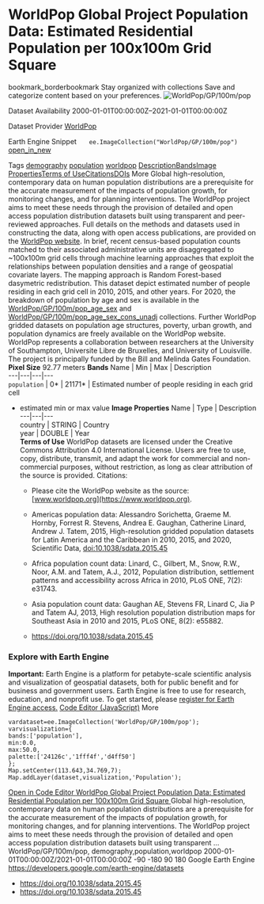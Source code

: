  
#  WorldPop Global Project Population Data: Estimated Residential Population per 100x100m Grid Square 
bookmark_borderbookmark Stay organized with collections  Save and categorize content based on your preferences.
![WorldPop/GP/100m/pop](https://developers.google.com/earth-engine/datasets/images/WorldPop/WorldPop_GP_100m_pop_sample.png) 

Dataset Availability
    2000-01-01T00:00:00Z–2021-01-01T00:00:00Z 

Dataset Provider
     [ WorldPop ](https://www.worldpop.org) 

Earth Engine Snippet
     `    ee.ImageCollection("WorldPop/GP/100m/pop")   ` [ open_in_new ](https://code.earthengine.google.com/?scriptPath=Examples:Datasets/WorldPop/WorldPop_GP_100m_pop) 

Tags
     [demography](https://developers.google.com/earth-engine/datasets/tags/demography) [population](https://developers.google.com/earth-engine/datasets/tags/population) [worldpop](https://developers.google.com/earth-engine/datasets/tags/worldpop)
[Description](https://developers.google.com/earth-engine/datasets/catalog/WorldPop_GP_100m_pop#description)[Bands](https://developers.google.com/earth-engine/datasets/catalog/WorldPop_GP_100m_pop#bands)[Image Properties](https://developers.google.com/earth-engine/datasets/catalog/WorldPop_GP_100m_pop#image-properties)[Terms of Use](https://developers.google.com/earth-engine/datasets/catalog/WorldPop_GP_100m_pop#terms-of-use)[Citations](https://developers.google.com/earth-engine/datasets/catalog/WorldPop_GP_100m_pop#citations)[DOIs](https://developers.google.com/earth-engine/datasets/catalog/WorldPop_GP_100m_pop#dois) More
Global high-resolution, contemporary data on human population distributions are a prerequisite for the accurate measurement of the impacts of population growth, for monitoring changes, and for planning interventions. The WorldPop project aims to meet these needs through the provision of detailed and open access population distribution datasets built using transparent and peer-reviewed approaches.
Full details on the methods and datasets used in constructing the data, along with open access publications, are provided on the [WorldPop website](https://www.worldpop.org/). In brief, recent census-based population counts matched to their associated administrative units are disaggregated to ~100x100m grid cells through machine learning approaches that exploit the relationships between population densities and a range of geospatial covariate layers. The mapping approach is Random Forest-based dasymetric redistribution.
This dataset depict estimated number of people residing in each grid cell in 2010, 2015, and other years.
For 2020, the breakdown of population by age and sex is available in the [WorldPop/GP/100m/pop_age_sex](https://developers.google.com/earth-engine/datasets/catalog/WorldPop_GP_100m_pop_age_sex) and [WorldPop/GP/100m/pop_age_sex_cons_unadj](https://developers.google.com/earth-engine/datasets/catalog/WorldPop_GP_100m_pop_age_sex_cons_unadj) collections.
Further WorldPop gridded datasets on population age structures, poverty, urban growth, and population dynamics are freely available on the WorldPop website. WorldPop represents a collaboration between researchers at the University of Southampton, Universite Libre de Bruxelles, and University of Louisville. The project is principally funded by the Bill and Melinda Gates Foundation.
**Pixel Size** 92.77 meters 
**Bands**
Name | Min | Max | Description  
---|---|---|---  
`population` |  0*  |  21171*  | Estimated number of people residing in each grid cell  
* estimated min or max value 
**Image Properties**
Name | Type | Description  
---|---|---  
country | STRING | Country  
year | DOUBLE | Year  
**Terms of Use**
WorldPop datasets are licensed under the Creative Commons Attribution 4.0 International License. Users are free to use, copy, distribute, transmit, and adapt the work for commercial and non-commercial purposes, without restriction, as long as clear attribution of the source is provided.
Citations:
  * Please cite the WorldPop website as the source: [www.worldpop.org](https://www.worldpop.org).
  * Americas population data: Alessandro Sorichetta, Graeme M. Hornby, Forrest R. Stevens, Andrea E. Gaughan, Catherine Linard, Andrew J. Tatem, 2015, High-resolution gridded population datasets for Latin America and the Caribbean in 2010, 2015, and 2020, Scientific Data, [doi:10.1038/sdata.2015.45](https://doi.org/10.1038/sdata.2015.45)
  * Africa population count data: Linard, C., Gilbert, M., Snow, R.W., Noor, A.M. and Tatem, A.J., 2012, Population distribution, settlement patterns and accessibility across Africa in 2010, PLoS ONE, 7(2): e31743.
  * Asia population count data: Gaughan AE, Stevens FR, Linard C, Jia P and Tatem AJ, 2013, High resolution population distribution maps for Southeast Asia in 2010 and 2015, PLoS ONE, 8(2): e55882.


  * [ https://doi.org/10.1038/sdata.2015.45 ](https://doi.org/10.1038/sdata.2015.45)


### Explore with Earth Engine
**Important:** Earth Engine is a platform for petabyte-scale scientific analysis and visualization of geospatial datasets, both for public benefit and for business and government users. Earth Engine is free to use for research, education, and nonprofit use. To get started, please [register for Earth Engine access.](https://console.cloud.google.com/earth-engine)
[Code Editor (JavaScript)](https://developers.google.com/earth-engine/datasets/catalog/WorldPop_GP_100m_pop#code-editor-javascript-sample) More
```
vardataset=ee.ImageCollection('WorldPop/GP/100m/pop');
varvisualization={
bands:['population'],
min:0.0,
max:50.0,
palette:['24126c','1fff4f','d4ff50']
};
Map.setCenter(113.643,34.769,7);
Map.addLayer(dataset,visualization,'Population');
```
[ Open in Code Editor ](https://code.earthengine.google.com/?scriptPath=Examples:Datasets/WorldPop/WorldPop_GP_100m_pop)
[ WorldPop Global Project Population Data: Estimated Residential Population per 100x100m Grid Square ](https://developers.google.com/earth-engine/datasets/catalog/WorldPop_GP_100m_pop)
Global high-resolution, contemporary data on human population distributions are a prerequisite for the accurate measurement of the impacts of population growth, for monitoring changes, and for planning interventions. The WorldPop project aims to meet these needs through the provision of detailed and open access population distribution datasets built using transparent …
WorldPop/GP/100m/pop, demography,population,worldpop 
2000-01-01T00:00:00Z/2021-01-01T00:00:00Z
-90 -180 90 180 
Google Earth Engine
https://developers.google.com/earth-engine/datasets
  * [ https://doi.org/10.1038/sdata.2015.45 ](https://doi.org/https://www.worldpop.org)
  * [ https://doi.org/10.1038/sdata.2015.45 ](https://doi.org/https://developers.google.com/earth-engine/datasets/catalog/WorldPop_GP_100m_pop)


